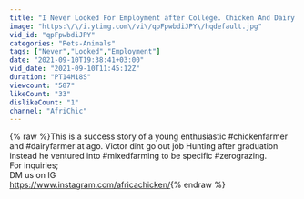 ```yaml
---
title: "I Never Looked For Employment after College. Chicken And Dairy Farming are My Big Bosses"
image: "https:\/\/i.ytimg.com\/vi\/qpFpwbdiJPY\/hqdefault.jpg"
vid_id: "qpFpwbdiJPY"
categories: "Pets-Animals"
tags: ["Never","Looked","Employment"]
date: "2021-09-10T19:38:41+03:00"
vid_date: "2021-09-10T11:45:12Z"
duration: "PT14M18S"
viewcount: "587"
likeCount: "33"
dislikeCount: "1"
channel: "AfriChic"
---
```

{% raw %}This is a success story of a young enthusiastic #chickenfarmer and #dairyfarmer at ago. Victor dint go out job Hunting after graduation instead he ventured into #mixedfarming to be specific #zerograzing.<br />For inquiries;<br />DM us on IG<br /><a rel="nofollow" target="blank" href="https://www.instagram.com/africachicken/">https://www.instagram.com/africachicken/</a>{% endraw %}
